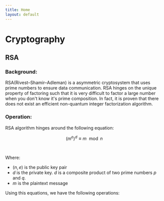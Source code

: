 ```yaml
---
title: Home
layout: default
---
```


<script
  src="https://cdn.mathjax.org/mathjax/latest/MathJax.js?config=TeX-AMS-MML_HTMLorMML"
  type="text/javascript">
</script>

# Cryptography
## RSA 
### Background:
RSA(Rivest–Shamir–Adleman) is a asymmetric cryptosystem that uses prime numbers to ensure data communication. RSA hinges on the unique property of factoring such that it is very difficult to factor a large number when you don't know it's prime composition. In fact, it is proven that there does not exist an efficient non-quantum integer factorization algorithm.

### Operation:
RSA algorithm hinges around the following equation: <br>

$$(m^{e})^{d} \equiv m \mod n$$

<br>

Where: 
- $(n,e)$ is the public key pair
- $d$ is the private key. $d$ is a composite product of two prime numbers $p$ and $q$.
- $m$ is the plaintext message

Using this equations, we have the following operations:
